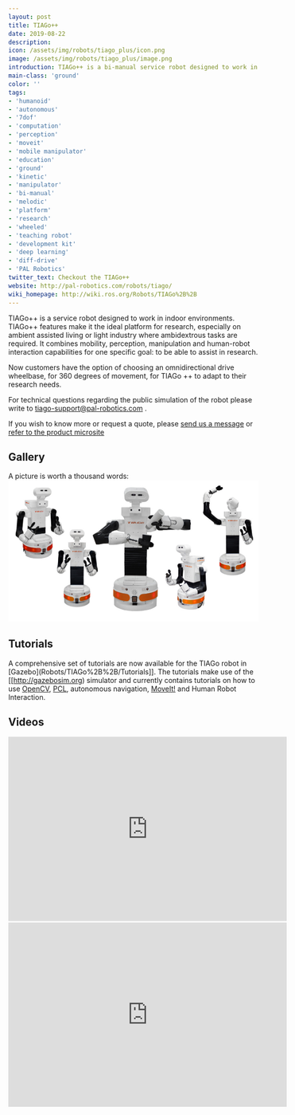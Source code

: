 ```yaml
---
layout: post
title: TIAGo++
date: 2019-08-22
description:
icon: /assets/img/robots/tiago_plus/icon.png
image: /assets/img/robots/tiago_plus/image.png
introduction: TIAGo++ is a bi-manual service robot designed to work in indoor environments.
main-class: 'ground'
color: ''
tags:
- 'humanoid'
- 'autonomous'
- '7dof'
- 'computation'
- 'perception'
- 'moveit'
- 'mobile manipulator'
- 'education'
- 'ground'
- 'kinetic'
- 'manipulator'
- 'bi-manual'
- 'melodic'
- 'platform'
- 'research'
- 'wheeled'
- 'teaching robot'
- 'development kit'
- 'deep learning'
- 'diff-drive'
- 'PAL Robotics'
twitter_text: Checkout the TIAGo++
website: http://pal-robotics.com/robots/tiago/
wiki_homepage: http://wiki.ros.org/Robots/TIAGo%2B%2B
---
```


TIAGo++ is a service robot designed to work in indoor environments. TIAGo++ features make it the ideal platform for research, especially on ambient assisted living or light industry where ambidextrous tasks are required. It combines mobility, perception, manipulation and human-robot interaction capabilities for one specific goal: to be able to assist in research.

Now customers have the option of choosing an omnidirectional drive wheelbase, for 360 degrees of movement, for TIAGo ++ to adapt to  their research needs.

For technical questions regarding the public simulation of the robot please write to tiago-support@pal-robotics.com .

If you wish to know more or request a quote, please [send us a message](http://pal-robotics.com/en/company) or [refer to the product microsite](http://wiki.ros.org/Robots/TIAGo%2B%2B) 

## Gallery
A picture is worth a thousand words:
![TIAGo++ Gallery](/assets/img/robots/tiago_plus/TIAGo_plus_gallery.jpg)

## Tutorials
A comprehensive set of tutorials are now available for the TIAGo robot in [Gazebo](Robots/TIAGo%2B%2B/Tutorials]]. The tutorials make use of the [[http://gazebosim.org) simulator and currently contains tutorials on how to use [OpenCV](http://opencv.org), [PCL](http://pointclouds.org), autonomous navigation, [MoveIt!](http://moveit.ros.org) and Human Robot Interaction.

## Videos

<iframe width="560" height="370" src="https://www.youtube.com/embed/BlgtqGM6tTU" title="YouTube video player" frameborder="0" allow="accelerometer; autoplay; clipboard-write; encrypted-media; gyroscope; picture-in-picture" allowfullscreen></iframe>

<iframe width="560" height="370" src="https://www.youtube.com/embed/2IsucjtnlCU" title="YouTube video player" frameborder="0" allow="accelerometer; autoplay; clipboard-write; encrypted-media; gyroscope; picture-in-picture" allowfullscreen></iframe>

